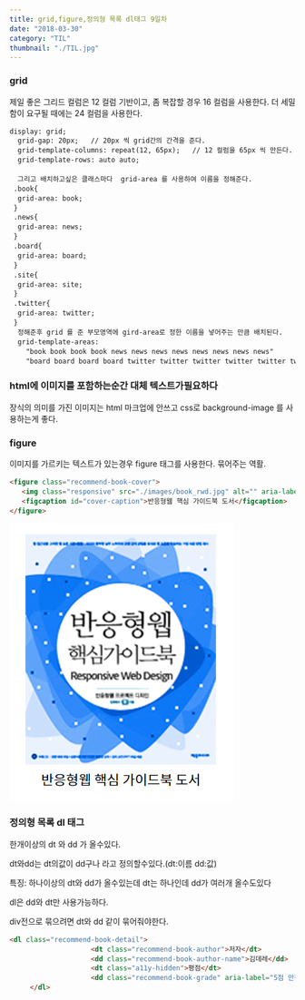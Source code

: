 ```yaml
---
title: grid,figure,정의형 목록 dl태그 9일차
date: "2018-03-30"
category: "TIL"
thumbnail: "./TIL.jpg"
---
```


### grid

제일 좋은 그리드 컬럼은 12 컬럼 기반이고, 좀 복잡할 경우 16 컬럼을 사용한다. 더 세밀함이 요구될 때에는 24 컬럼을 사용한다.

```html
display: grid;
  grid-gap: 20px;   // 20px 씩 grid간의 간격을 준다.
  grid-template-columns: repeat(12, 65px);   // 12 컬럼을 65px 씩 만든다.
  grid-template-rows: auto auto;

  그리고 배치하고싶은 클래스마다  grid-area 를 사용하여 이름을 정해준다.
 .book{
  grid-area: book;
 }
 .news{
  grid-area: news;
 }
 .board{
  grid-area: board;
 }
 .site{
  grid-area: site;
 }
 .twitter{
  grid-area: twitter;
 }
  정해준후 grid 를 준 부모영역에 gird-area로 정한 이름을 넣어주는 만큼 배치된다.
  grid-template-areas:
    "book book book book news news news news news news news news"
    "board board board board twitter twitter twitter twitter twitter twitter twitter twitter";
```



### html에 이미지를 포함하는순간 대체 텍스트가필요하다

장식의 의미를 가진 이미지는 html 마크업에 안쓰고 css로  background-image 를 사용하는게 좋다.



### figure

이미지를 가르키는 텍스트가 있는경우 figure 태그를 사용한다. 묶어주는 역활.

```html
<figure class="recommend-book-cover">
   <img class="responsive" src="./images/book_rwd.jpg" alt="" aria-labelledby="cover-caption">
   <figcaption id="cover-caption">반응형웹 핵심 가이드북 도서</figcaption>
</figure>
```

![Chinese Salty Egg](./2018-03-30.png)

### 정의형 목록 dl 태그

한개이상의 dt 와 dd 가 올수있다.

dt와dd는 dt의값이 dd구나 라고 정의할수있다.(dt:이름 dd:값)

특징: 하나이상의 dt와 dd가 올수있는데 dt는 하나인데 dd가 여러개 올수도있다

dl은 dd와 dt만 사용가능하다.

div전으로 묶으려면 dt와 dd 같이 묶어줘야한다.

```html
<dl class="recommend-book-detail">
                    <dt class="recommend-book-author">저자</dt>
                    <dd class="recommend-book-author-name">김데레</dd>
                    <dt class="a11y-hidden">평점</dt>
                    <dd class="recommend-book-grade" aria-label="5점 만점에 4점">★★★★☆</dd>
     </dl>
```
